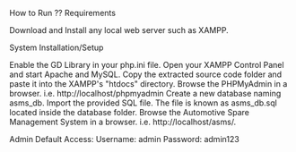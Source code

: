How to Run ??
Requirements

Download and Install any local web server such as XAMPP.

System Installation/Setup

Enable the GD Library in your php.ini file.
Open your XAMPP Control Panel and start Apache and MySQL.
Copy the extracted source code folder and paste it into the XAMPP's "htdocs" directory.
Browse the PHPMyAdmin in a browser. i.e. http://localhost/phpmyadmin
Create a new database naming asms_db.
Import the provided SQL file. The file is known as asms_db.sql located inside the database folder.
Browse the Automotive Spare Management System in a browser. i.e. http://localhost/asms/.

Admin Default Access:
Username: admin
Password: admin123
